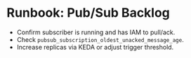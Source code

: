 # Runbook: Pub/Sub Backlog
- Confirm subscriber is running and has IAM to pull/ack.
- Check `pubsub_subscription_oldest_unacked_message_age`.
- Increase replicas via KEDA or adjust trigger threshold.